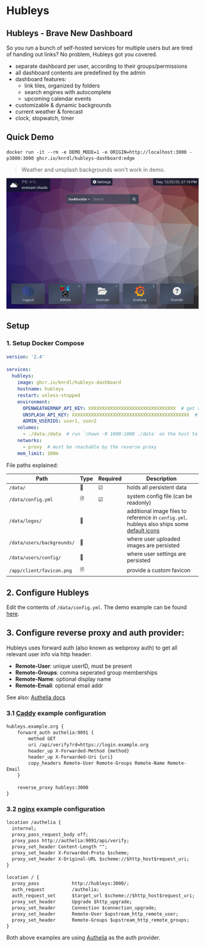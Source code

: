 # Hubleys

## Hubleys - Brave New Dashboard

So you run a bunch of self-hosted services for multiple users but are tired of handing out links? No problem, Hubleys got you covered.

- separate dashboard per user, according to their groups/permissions
- all dashboard contents are predefined by the admin
- dashboard features:
    - link tiles, organized by folders
    - search engines with autocomplete
    - upcoming calendar events
- customizable & dynamic backgrounds
- current weather & forecast
- clock, stopwatch, timer

## Quick Demo

```shell
docker run -it --rm -e DEMO_MODE=1 -e ORIGIN=http://localhost:3000 -p3000:3000 ghcr.io/knrdl/hubleys-dashboard:edge
```

> Weather and unsplash backgrounds won't work in demo.

![Screenshot](./docs/screenshot.png)

## Setup

### 1. Setup Docker Compose

```yaml
version: '2.4'

services:
  hubleys:
    image: ghcr.io/knrdl/hubleys-dashboard
    hostname: hubleys
    restart: unless-stopped
    environment:
      OPENWEATHERMAP_API_KEY: XXXXXXXXXXXXXXXXXXXXXXXXXXXXXXXX  # get a free api key: https://home.openweathermap.org/api_keys
      UNSPLASH_API_KEY: XXXXXXXXXXXXXXXXXXXXXXXXXXXXXXXXXXXXXXXXXXX  # get a free api key (Access Key): https://unsplash.com/oauth/applications
      ADMIN_USERIDS: user1, user2
    volumes:
      - ./data:/data  # run `chown -R 1000:1000 ./data` on the host to fix folder permissions
    networks:
      - proxy  # must be reachable by the reverse proxy
    mem_limit: 100m
```

File paths explained:

| Path                       | Type | Required | Description                                                                                                               |
|----------------------------|------|----------|---------------------------------------------------------------------------------------------------------------------------|
| `/data/`                   | 📂   | ☑        | holds all persistent data                                                                                                 |
| `/data/config.yml`         | 🗎   | ☑        | system config file (can be readonly)                                                                                      |
| `/data/logos/`             | 📂   |          | additional image files to reference in `config.yml`.<br/>hubleys also ships some [default icons](./static/fallback-logos) |
| `/data/users/backgrounds/` | 📂   |          | where user uploaded images are persisted                                                                                  |
| `/data/users/config/`      | 📂   |          | where user settings are persisted                                                                                         |
| `/app/client/favicon.png`  | 🗎   |          | provide a custom favicon                                                                                                  |

## 2. Configure Hubleys

Edit the contents of `/data/config.yml`. The demo example can be found [here](./docs/config.yml).

## 3. Configure reverse proxy and auth provider:

Hubleys uses forward auth (also known as webproxy auth) to get all relevant user info via http header:

- **Remote-User**: unique userID, must be present
- **Remote-Groups**: comma seperated group memberships
- **Remote-Name**: optional display name
- **Remote-Email**: optional email addr

See also: [Authelia docs](https://www.authelia.com/integration/trusted-header-sso/introduction/#response-headers)

### 3.1 [Caddy](https://caddyserver.com/) example configuration

```
hubleys.example.org {
	forward_auth authelia:9091 {
		method GET
		uri /api/verify?rd=https://login.example.org
		header_up X-Forwarded-Method {method}
		header_up X-Forwarded-Uri {uri}
		copy_headers Remote-User Remote-Groups Remote-Name Remote-Email
	}
	
	reverse_proxy hubleys:3000
}
```
### 3.2 [nginx](https://nginx.org) example configuration

```
location /authelia {
  internal;
  proxy_pass_request_body off;
  proxy_pass http://authelia:9091/api/verify;
  proxy_set_header Content-Length "";
  proxy_set_header X-Forwarded-Proto $scheme;
  proxy_set_header X-Original-URL $scheme://$http_host$request_uri;
}

location / {
  proxy_pass            http://hubleys:3000/;
  auth_request          /authelia;
  auth_request_set      $target_url $scheme://$http_host$request_uri;
  proxy_set_header      Upgrade $http_upgrade;
  proxy_set_header      Connection $connection_upgrade;
  proxy_set_header      Remote-User $upstream_http_remote_user;
  proxy_set_header      Remote-Groups $upstream_http_remote_groups;
}
```

Both above examples are using [Authelia](https://www.authelia.com/) as the auth provider.
